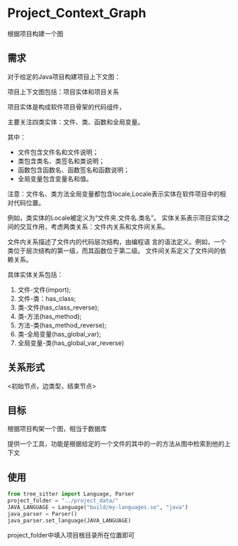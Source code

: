 # Project_Context_Graph
根据项目构建一个图
## 需求
对于给定的Java项目构建项目上下文图：

项目上下文图包括：项目实体和项目关系

项目实体是构成软件项目骨架的代码组件，

主要关注四类实体：文件、类、函数和全局变量。

其中：
+ 文件包含文件名和文件说明；
+ 类包含类名、类签名和类说明；
+ 函数包含函数名、函数签名和函数说明；
+ 全局变量包含变量名和值。

注意：文件名、类方法全局变量都包含locale,Locale表示实体在软件项目中的相对代码位置。

例如，类实体的Locale被定义为“文件夹.文件名.类名”。
实体关系表示项目实体之间的交互作用，考虑两类关系：文件内关系和文件间关系。

文件内关系描述了文件内的代码层次结构，由编程语
言的语法定义。例如，一个类位于层次结构的第一级，而其函数位于第二级。 文件间关系定义了文件间的依赖关系。

具体实体关系包括：  
1. 文件-文件(import);  
2. 文件-类：has_class;
3. 类-文件(has_class_reverse); 
4. 类-方法(has_method); 
5. 方法-类(has_method_reverse);
6. 类-全局变量(has_global_var); 
7. 全局变量-类(has_global_var_reverse)

## 关系形式
<初始节点，边类型，结束节点>

## 目标
根据项目构架一个图，相当于数据库

提供一个工具，功能是根据给定的一个文件的其中的一的方法从图中检索到他的上下文

## 使用
```python
from tree_sitter import Language, Parser
project_folder = "../project_data/"
JAVA_LANGUAGE = Language("build/my-languages.so", "java")
java_parser = Parser()
java_parser.set_language(JAVA_LANGUAGE)
```
project_folder中填入项目根目录所在位置即可

